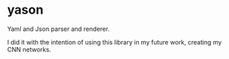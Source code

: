 # yason

Yaml and Json parser and renderer.

I did it with the intention of using this library in my future work, creating my CNN networks.
